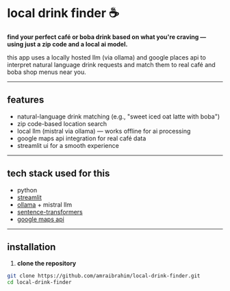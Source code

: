 # local drink finder ☕

**find your perfect café or boba drink based on what you're craving — using just a zip code and a local ai model.**

this app uses a locally hosted llm (via ollama) and google places api to interpret natural language drink requests and match them to real café and boba shop menus near you.

---

## features

- natural-language drink matching (e.g., "sweet iced oat latte with boba")
- zip code-based location search
- local llm (mistral via ollama) — works offline for ai processing
- google maps api integration for real café data
- streamlit ui for a smooth experience

---

## tech stack used for this

- python
- [streamlit](https://streamlit.io)
- [ollama](https://ollama.com) + mistral llm
- [sentence-transformers](https://www.sbert.net)
- [google maps api](https://developers.google.com/maps)

---

## installation

1. **clone the repository**

```bash
git clone https://github.com/amraibrahim/local-drink-finder.git
cd local-drink-finder


